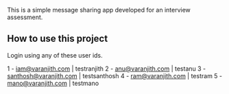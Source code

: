 This is a simple message sharing app developed for an interview assessment.

## How to use this project

Login using any of these user ids.

1 - iam@varanjith.com | testranjith
2 - anu@varanjith.com | testanu
3 - santhosh@varanjith.com | testsanthosh
4 - ram@varanjith.com | testram
5 - mano@varanjith.com | testmano

